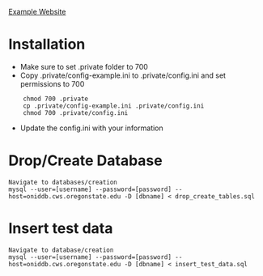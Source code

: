[Example Website](http://people.oregonstate.edu/~bodalj/cs340/movie-tv-database/)

# Installation
* Make sure to set .private folder to 700
* Copy .private/config-example.ini to .private/config.ini and set permissions to 700
```
    chmod 700 .private
    cp .private/config-example.ini .private/config.ini
    chmod 700 .private/config.ini
```

* Update the config.ini with your information

# Drop/Create Database
    Navigate to databases/creation
    mysql --user=[username] --password=[password] --host=oniddb.cws.oregonstate.edu -D [dbname] < drop_create_tables.sql

# Insert test data
    Navigate to database/creation
    mysql --user=[username] --password=[password] --host=oniddb.cws.oregonstate.edu -D [dbname] < insert_test_data.sql

